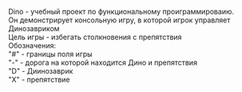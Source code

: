 Dino - учебный проект по функциональному проиграммироваию.                     
Он демонстрирует консольную игру, в которой игрок управляет Динозавриком           
Цель игры - избегать столкновения с препятствия                                    
Обозначения:                                                                     
"#" - границы поля игры                                                    
"-" - дорога на которой находится Дино и препятствия                                
"D" - Диинозаврик                                                                   
"X" - препятствие                                                               
